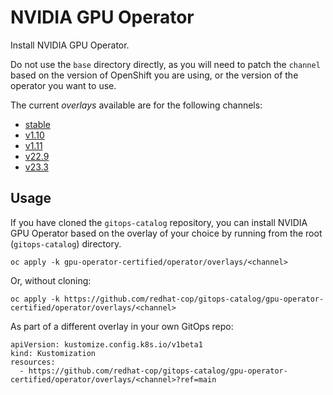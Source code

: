 # NVIDIA GPU Operator

Install NVIDIA GPU Operator.

Do not use the `base` directory directly, as you will need to patch the `channel` based on the version of OpenShift you are using, or the version of the operator you want to use.

The current *overlays* available are for the following channels:

* [stable](operator/overlays/stable)
* [v1.10](operator/overlays/v1.10)
* [v1.11](operator/overlays/v1.11)
* [v22.9](operator/overlays/v22.9)
* [v23.3](operator/overlays/v23.3)

## Usage

If you have cloned the `gitops-catalog` repository, you can install NVIDIA GPU Operator based on the overlay of your choice by running from the root (`gitops-catalog`) directory.

```
oc apply -k gpu-operator-certified/operator/overlays/<channel>
```

Or, without cloning:

```
oc apply -k https://github.com/redhat-cop/gitops-catalog/gpu-operator-certified/operator/overlays/<channel>
```

As part of a different overlay in your own GitOps repo:

```
apiVersion: kustomize.config.k8s.io/v1beta1
kind: Kustomization
resources:
  - https://github.com/redhat-cop/gitops-catalog/gpu-operator-certified/operator/overlays/<channel>?ref=main
```
